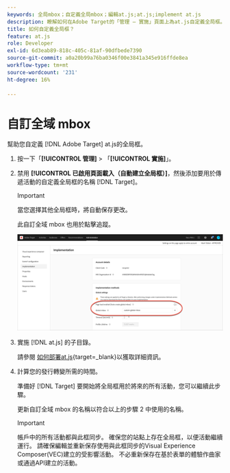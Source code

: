 ```yaml
---
keywords: 全局mbox；自定義全局mbox；編輯at.js;at.js;implement at.js
description: 瞭解如何在Adobe Target的「管理 — 實施」頁面上為at.js自定義全局框。
title: 如何自定義全局框？
feature: at.js
role: Developer
exl-id: 6d3eab89-818c-405c-81af-90dfbede7390
source-git-commit: a0a20b99a76ba0346f00e3841a345e916ffde8ea
workflow-type: tm+mt
source-wordcount: '231'
ht-degree: 16%

---
```


# 自訂全域 mbox

幫助您自定義 [!DNL Adobe Target] at.js的全局框。

1. 按一下「**[!UICONTROL 管理]** > 「**[!UICONTROL 實施]**」。

1. 禁用 **[!UICONTROL 已啟用頁面載入（自動建立全局框）]**，然後添加要用於傳遞活動的自定義全局框的名稱 [!DNL Target]。

   >[!IMPORTANT]
   >
   >當您選擇其他全局框時，將自動保存更改。

   此自訂全域 mbox 也用於點擊追蹤。

   ![自定義全局框](/help/main/c-implementing-target/c-implementing-target-for-client-side-web/t-mbox-download/c-understanding-global-mbox/assets/custom-global-mbox.png)

1. 實施 [!DNL at.js] 的子目錄。

   請參閱 [如何部署at.js](https://developer.adobe.com/target/implement/client-side/atjs/how-to-deployatjs/how-to-deployatjs/){target=_blank}以獲取詳細資訊。

1. 計算您的發行轉變所需的時間。

   準備好 [!DNL Target] 要開始將全局框用於將來的所有活動，您可以繼續此步驟。

   更新自訂全域 mbox 的名稱以符合以上的步驟 2 中使用的名稱。

   >[!IMPORTANT]
   >
   >帳戶中的所有活動都與此框同步。 確保您的站點上存在全局框，以便活動繼續運行。 請確保編輯並重新保存使用與此框同步的Visual Experience Composer(VEC)建立的受影響活動。 不必重新保存在基於表單的體驗作曲家或通過API建立的活動。

